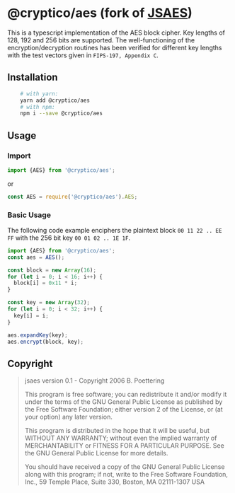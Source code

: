 # @cryptico/aes (fork of [JSAES](http://point-at-infinity.org/jsaes/))

This is a typescript implementation of the AES block cipher. Key lengths of 128, 192 and 256 bits are supported.
The well-functioning of the encryption/decryption routines has been verified for different key lengths with the test vectors given in `FIPS-197, Appendix C`.

## Installation

```bash
    # with yarn:
    yarn add @cryptico/aes
    # with npm:
    npm i --save @cryptico/aes
```

## Usage

### Import

```typescript
import {AES} from '@cryptico/aes';
```
or
```javascript
const AES = require('@cryptico/aes').AES;
```

### Basic Usage

The following code example enciphers the plaintext block `00 11 22 .. EE FF` with the 256 bit key `00 01 02 .. 1E 1F`.
```typescript
import {AES} from '@cryptico/aes';
const aes = AES();

const block = new Array(16);
for (let i = 0; i < 16; i++) {
  block[i] = 0x11 * i;
}

const key = new Array(32);
for (let i = 0; i < 32; i++) {
  key[i] = i;
}

aes.expandKey(key);
aes.encrypt(block, key);
```

## Copyright

> jsaes version 0.1  -  Copyright 2006 B. Poettering
>  
> This program is free software; you can redistribute it and/or
> modify it under the terms of the GNU General Public License as
> published by the Free Software Foundation; either version 2 of the
> License, or (at your option) any later version.
> 
> This program is distributed in the hope that it will be useful,
> but WITHOUT ANY WARRANTY; without even the implied warranty of
> MERCHANTABILITY or FITNESS FOR A PARTICULAR PURPOSE.  See the GNU
> General Public License for more details.
> 
> You should have received a copy of the GNU General Public License
> along with this program; if not, write to the Free Software
> Foundation, Inc., 59 Temple Place, Suite 330, Boston, MA
> 02111-1307 USA
